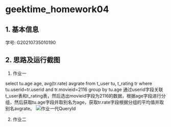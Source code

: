# geektime_homework04
## 1. 基本信息

学号: G20210735010190

## 2. 思路及运行截图
1. 作业一

select tu.age age, avg(tr.rate) avgrate from t_user tu, t_rating tr where tu.userid=tr.userid and tr.movieid=2116 group by tu.age
通过userid字段关联t_user表和t_rating表，然后选出movieid字段为2116的数据，根据age字段进行分组，然后获取tu.age字段并取别名为age，获取tr.rate字段根据分组的平均值并取别名avgrate。
![作业一代QueryId](https://user-images.githubusercontent.com/23160530/128646523-1569d36b-c0b7-476a-8cb6-6b02e182280b.png)

2. 作业二

